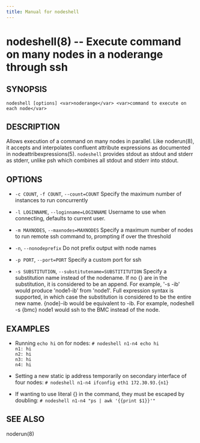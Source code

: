 ```yaml
---
title: Manual for nodeshell
---
```


nodeshell(8) -- Execute command on many nodes in a noderange through ssh
=========================================================================

## SYNOPSIS

`nodeshell [options] <var>noderange</var> <var>command to execute on each node</var>`

## DESCRIPTION

Allows execution of a command on many nodes in parallel.  Like noderun(8), it
accepts and interpolates confluent attribute expressions as documented in 
nodeattribexpressions(5).  `nodeshell` provides stdout as stdout and stderr
as stderr, unlike psh which combines all stdout and stderr into stdout.

## OPTIONS
  
* `-c COUNT`, `-f COUNT`, `--count=COUNT`
  Specify the maximum number of instances to run concurrently

* `-l LOGINNAME`, `--loginname=LOGINNAME`
  Username to use when connecting, defaults to current user.

* `-m MAXNODES`, `--maxnodes=MAXNODES`
  Specify a maximum number of nodes to run remote ssh command to, prompting
  if over the threshold
 
* `-n`, `--nonodeprefix`
  Do not prefix output with node names  

* `-p PORT`, `--port=PORT`
  Specify a custom port for ssh

* `-s SUBSTITUTION`, `--substitutename=SUBSTITITUTION`
  Specify a substitution name instead of the nodename.  If no {} are in the substitution,
  it is considered to be an append.  For example, '-s -ib' would produce 'node1-ib' from 'node1'.
  Full expression syntax is supported, in which case the substitution is considered to be the entire
  new name. {node}-ib would be equivalent to -ib.  For example, nodeshell -s {bmc} node1 
  would ssh to the BMC instead of the node.

## EXAMPLES

* Running `echo hi` on for nodes:
  `# nodeshell n1-n4 echo hi`  
  `n1: hi`  
  `n2: hi`  
  `n3: hi`  
  `n4: hi`  

* Setting a new static ip address temporarily on secondary interface of four nodes:
  `# nodeshell n1-n4 ifconfig eth1 172.30.93.{n1}`

* If wanting to use literal {} in the command, they must be escaped by doubling:
  `# nodeshell n1-n4 "ps | awk '{{print $1}}'"`
  
## SEE ALSO

noderun(8)


[SYNOPSIS]: #SYNOPSIS "SYNOPSIS"
[DESCRIPTION]: #DESCRIPTION "DESCRIPTION"
[OPTIONS]: #OPTIONS "OPTIONS"
[EXAMPLES]: #EXAMPLES "EXAMPLES"
[SEE ALSO]: #SEE-ALSO "SEE ALSO"


[collate(1)]: collate.html
[collective(1)]: collective.html
[confetty(8)]: confetty.html
[confluent2hosts(8)]: confluent2hosts.html
[confluentdbutil(8)]: confluentdbutil.html
[confluent(8)]: confluent.html
[l2traceroute(8)]: l2traceroute.html
[nodeapply(8)]: nodeapply.html
[nodeattribexpressions(5)]: nodeattribexpressions.html
[nodeattrib(8)]: nodeattrib.html
[nodebmcpassword(8)]: nodebmcpassword.html
[nodebmcreset(8)]: nodebmcreset.html
[nodeboot(8)]: nodeboot.html
[nodeconfig(8)]: nodeconfig.html
[nodeconsole(8)]: nodeconsole.html
[nodedefine(8)]: nodedefine.html
[nodedeploy(8)]: nodedeploy.html
[nodediscover(8)]: nodediscover.html
[nodeeventlog(8)]: nodeeventlog.html
[nodefirmware(8)]: nodefirmware.html
[nodegroupattrib(8)]: nodegroupattrib.html
[nodegroupdefine(8)]: nodegroupdefine.html
[nodegrouplist(8)]: nodegrouplist.html
[nodegroupremove(8)]: nodegroupremove.html
[nodehealth(8)]: nodehealth.html
[nodeidentify(8)]: nodeidentify.html
[nodeinventory(8)]: nodeinventory.html
[nodelicense(8)]: nodelicense.html
[nodelist(8)]: nodelist.html
[nodemedia(8)]: nodemedia.html
[nodeping(8)]: nodeping.html
[nodepower(8)]: nodepower.html
[noderange(5)]: noderange.html
[noderemove(8)]: noderemove.html
[nodereseat(8)]: nodereseat.html
[nodersync(8)]: nodersync.html
[noderun(8)]: noderun.html
[nodesensors(8)]: nodesensors.html
[nodesetboot(8)]: nodesetboot.html
[nodeshell(8)]: nodeshell.html
[nodestorage(8)]: nodestorage.html
[nodesupport(8)]: nodesupport.html
[osdeploy(8)]: osdeploy.html
[stats(8)]: stats.html

